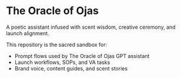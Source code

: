 # The Oracle of Ojas

A poetic assistant infused with scent wisdom, creative ceremony, and launch alignment.

This repository is the sacred sandbox for:
- Prompt flows used by The Oracle of Ojas GPT assistant
- Launch workflows, SOPs, and VA tasks
- Brand voice, content guides, and scent stories
